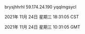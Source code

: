 brysjhhrhl 59.174.24.190 yqqlmgsycl

2021年 11月 24日 星期三 18:31:05 CST

2021年 11月 24日 星期三 10:31:05 GMT
